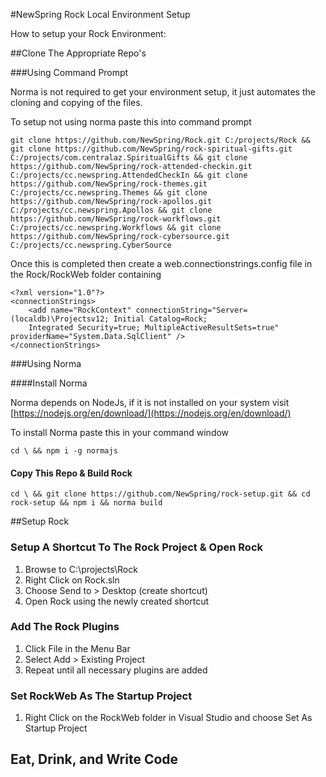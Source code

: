 #NewSpring Rock Local Environment Setup

How to setup your Rock Environment:

##Clone The Appropriate Repo's

###Using Command Prompt

Norma is not required to get your environment setup, it just automates the cloning and copying of the files.

To setup not using norma paste this into command prompt

```
git clone https://github.com/NewSpring/Rock.git C:/projects/Rock && git clone https://github.com/NewSpring/rock-spiritual-gifts.git C:/projects/com.centralaz.SpiritualGifts && git clone https://github.com/NewSpring/rock-attended-checkin.git C:/projects/cc.newspring.AttendedCheckIn && git clone https://github.com/NewSpring/rock-themes.git C:/projects/cc.newspring.Themes && git clone https://github.com/NewSpring/rock-apollos.git C:/projects/cc.newspring.Apollos && git clone https://github.com/NewSpring/rock-workflows.git C:/projects/cc.newspring.Workflows && git clone https://github.com/NewSpring/rock-cybersource.git C:/projects/cc.newspring.CyberSource
```

Once this is completed then create a web.connectionstrings.config file in the Rock/RockWeb folder containing

```
<?xml version="1.0"?>
<connectionStrings>
    <add name="RockContext" connectionString="Server=(localdb)\Projectsv12; Initial Catalog=Rock;
    Integrated Security=true; MultipleActiveResultSets=true" providerName="System.Data.SqlClient" />
</connectionStrings>
```

###Using Norma

####Install Norma

Norma depends on NodeJs, if it is not installed on your system visit [https://nodejs.org/en/download/](https://nodejs.org/en/download/)

To install Norma paste this in your command window

```
cd \ && npm i -g normajs
```

#### Copy This Repo & Build Rock

```
cd \ && git clone https://github.com/NewSpring/rock-setup.git && cd rock-setup && npm i && norma build
```

##Setup Rock

### Setup A Shortcut To The Rock Project & Open Rock

  1. Browse to C:\projects\Rock
  2. Right Click on Rock.sln
  3. Choose Send to > Desktop (create shortcut)
  4. Open Rock using the newly created shortcut
  
### Add The Rock Plugins

  1. Click File in the Menu Bar
  2. Select Add > Existing Project
  3. Repeat until all necessary plugins are added
  
### Set RockWeb As The Startup Project

  1. Right Click on the RockWeb folder in Visual Studio and choose Set As Startup Project

## Eat, Drink, and Write Code
